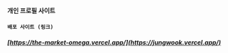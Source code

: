 #### 개인 프로필 사이트

#### `배포 사이트 (링크)`
##### [https://the-market-omega.vercel.app/](https://jungwook.vercel.app/)